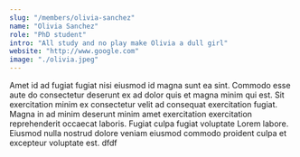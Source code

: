 ```yaml
---
slug: "/members/olivia-sanchez"
name: "Olivia Sanchez"
role: "PhD student"
intro: "All study and no play make Olivia a dull girl"
website: "http://www.google.com"
image: "./olivia.jpeg"
---
```


Amet id ad fugiat fugiat nisi eiusmod id magna sunt ea sint. Commodo esse aute do consectetur deserunt ex ad dolor quis et magna minim qui est. Sit exercitation minim ex consectetur velit ad consequat exercitation fugiat. Magna in ad minim deserunt minim amet exercitation exercitation reprehenderit occaecat laboris. Fugiat culpa fugiat voluptate Lorem labore. Eiusmod nulla nostrud dolore veniam eiusmod commodo proident culpa et excepteur voluptate est. dfdf
